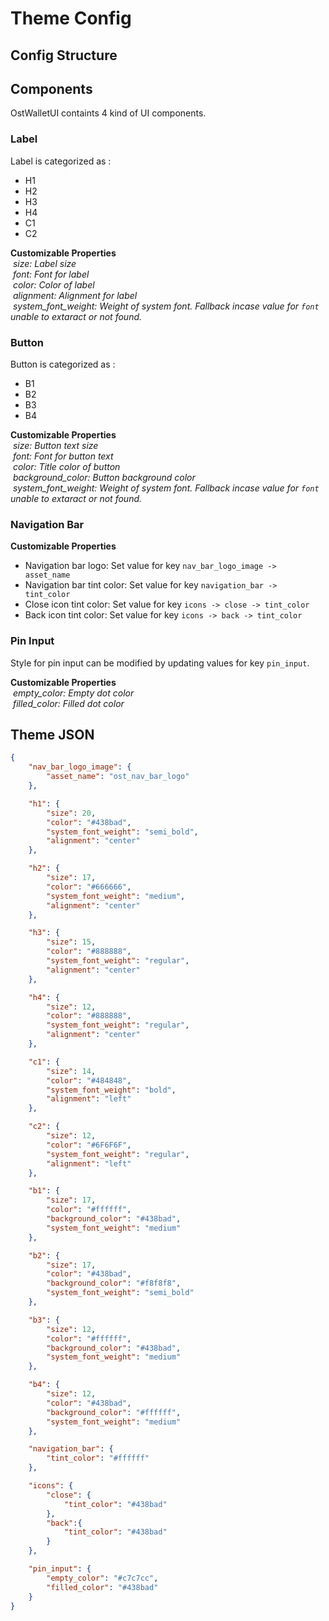# Theme Config
## Config Structure

## Components

OstWalletUI containts 4 kind of UI components. 

 ### Label
 Label is categorized as :
 * H1
 * H2
 * H3
 * H4
 * C1
 * C2

 **Customizable Properties**<br/>
 &nbsp;_size: Label size_<br/>
 &nbsp;_font: Font for label_<br/>
 &nbsp;_color: Color of label_<br/>
 &nbsp;_alignment: Alignment for label_<br/>
 &nbsp;_system_font_weight: Weight of system font. Fallback incase value for `font` unable to extaract or not found._<br/>
 
 ### Button
 
 Button is categorized as :
 * B1
 * B2
 * B3
 * B4
 
 **Customizable Properties**<br/>
 &nbsp;_size: Button text size_<br/>
 &nbsp;_font: Font for button text_<br/>
 &nbsp;_color: Title color of button_<br/>
 &nbsp;_background_color: Button background color_<br/>
 &nbsp;_system_font_weight: Weight of system font. Fallback incase value for `font` unable to extaract or not found._<br/>
 
 ### Navigation Bar
 
 **Customizable Properties**<br/>
 * Navigation bar logo:
 Set value for key `nav_bar_logo_image -> asset_name` 
 * Navigation bar tint color:
 Set value for key `navigation_bar -> tint_color`
 *  Close icon tint color:
 Set value for key `icons -> close -> tint_color` 
 * Back icon tint color:
 Set value for key `icons -> back -> tint_color`
 
 ### Pin Input
 
 Style for pin input can be modified by updating values for key `pin_input`.
 
 **Customizable Properties**<br/>
 &nbsp;_empty_color: Empty dot color_<br/>
 &nbsp;_filled_color: Filled dot color_<br/>
    
## Theme JSON
```json
{
    "nav_bar_logo_image": {
        "asset_name": "ost_nav_bar_logo"
    },

    "h1": {
        "size": 20,
        "color": "#438bad",
        "system_font_weight": "semi_bold",
        "alignment": "center"
    },

    "h2": {
        "size": 17,
        "color": "#666666",
        "system_font_weight": "medium",
        "alignment": "center"
    },

    "h3": {
        "size": 15,
        "color": "#888888",
        "system_font_weight": "regular",
        "alignment": "center"
    },

    "h4": {
        "size": 12,
        "color": "#888888",
        "system_font_weight": "regular",
        "alignment": "center"
    },

    "c1": {
        "size": 14,
        "color": "#484848",
        "system_font_weight": "bold",
        "alignment": "left"
    },

    "c2": {
        "size": 12,
        "color": "#6F6F6F",
        "system_font_weight": "regular",
        "alignment": "left"
    },

    "b1": {
        "size": 17,
        "color": "#ffffff",
        "background_color": "#438bad",
        "system_font_weight": "medium"
    },

    "b2": {
        "size": 17,
        "color": "#438bad",
        "background_color": "#f8f8f8",
        "system_font_weight": "semi_bold"
    },

    "b3": {
        "size": 12,
        "color": "#ffffff",
        "background_color": "#438bad",
        "system_font_weight": "medium"
    }, 

    "b4": {
        "size": 12,
        "color": "#438bad",
        "background_color": "#ffffff",
        "system_font_weight": "medium"
    },

    "navigation_bar": {
        "tint_color": "#ffffff"
    },

    "icons": {
        "close": {
            "tint_color": "#438bad"
        },
        "back":{
            "tint_color": "#438bad"
        }
    },

    "pin_input": {
        "empty_color": "#c7c7cc",
        "filled_color": "#438bad"
    }
}
```
